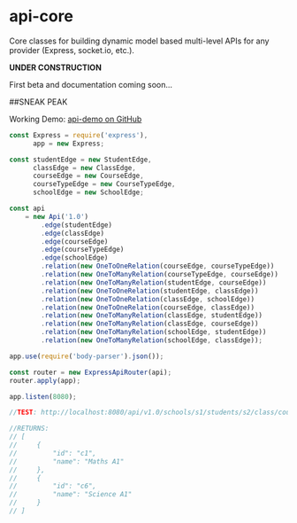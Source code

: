 # api-core
Core classes for building dynamic model based multi-level APIs for any provider (Express, socket.io, etc.).

**UNDER CONSTRUCTION**

First beta and documentation coming soon...

##SNEAK PEAK

Working Demo: [api-demo on GitHub](https://github.com/ajuhos/api-demo)

```javascript
const Express = require('express'),
      app = new Express;

const studentEdge = new StudentEdge,
      classEdge = new ClassEdge,
      courseEdge = new CourseEdge,
      courseTypeEdge = new CourseTypeEdge,
      schoolEdge = new SchoolEdge;

const api
    = new Api('1.0')
        .edge(studentEdge)
        .edge(classEdge)
        .edge(courseEdge)
        .edge(courseTypeEdge)
        .edge(schoolEdge)
        .relation(new OneToOneRelation(courseEdge, courseTypeEdge))
        .relation(new OneToManyRelation(courseTypeEdge, courseEdge))
        .relation(new OneToManyRelation(studentEdge, courseEdge))
        .relation(new OneToOneRelation(studentEdge, classEdge))
        .relation(new OneToOneRelation(classEdge, schoolEdge))
        .relation(new OneToOneRelation(courseEdge, classEdge))
        .relation(new OneToManyRelation(classEdge, studentEdge))
        .relation(new OneToManyRelation(classEdge, courseEdge))
        .relation(new OneToManyRelation(schoolEdge, studentEdge))
        .relation(new OneToManyRelation(schoolEdge, classEdge));

app.use(require('body-parser').json());

const router = new ExpressApiRouter(api);
router.apply(app);

app.listen(8080);

//TEST: http://localhost:8080/api/v1.0/schools/s1/students/s2/class/courses?fields=id,name

//RETURNS:
// [
//     {
//         "id": "c1",
//         "name": "Maths A1"
//     },
//     {
//         "id": "c6",
//         "name": "Science A1"
//     }
// ]
```
